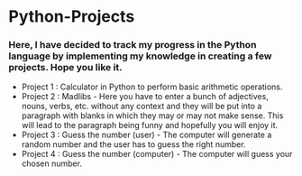# Python-Projects
### Here, I have decided to track my progress in the Python language by implementing my knowledge in creating a few projects. Hope you like it.
- Project 1 : Calculator in Python to perform basic arithmetic operations.
- Project 2 : Madlibs - Here you have to enter a bunch of adjectives, nouns, verbs, etc. without any context and they will be put into a paragraph with blanks in which they may or may not make sense. This will lead to the paragraph being funny and hopefully you will enjoy it.
- Project 3 : Guess the number (user) - The computer will generate a random number and the user has to guess the right number. 
- Project 4 : Guess the number (computer) - The computer will guess your chosen number.
